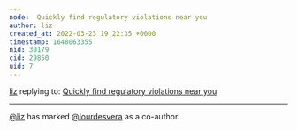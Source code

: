 ```yaml
---
node:  Quickly find regulatory violations near you
author: liz
created_at: 2022-03-23 19:22:35 +0000
timestamp: 1648063355
nid: 30179
cid: 29850
uid: 7
---
```




[liz](../profile/liz) replying to: [ Quickly find regulatory violations near you](../notes/liz/03-23-2022/quickly-find-regulatory-violations-near-you)

----
 [@liz](/profile/liz) has marked [@lourdesvera](/profile/lourdesvera) as a co-author. 